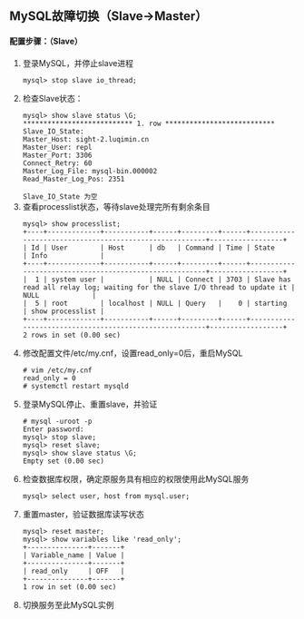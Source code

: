 ## MySQL故障切换（Slave->Master）

#### 配置步骤：（Slave）
1. 登录MySQL，并停止slave进程
    ```
    mysql> stop slave io_thread;
    ```
2. 检查Slave状态：
    ```
    mysql> show slave status \G;
    *************************** 1. row ***************************
    Slave_IO_State: 
    Master_Host: sight-2.luqimin.cn
    Master_User: repl
    Master_Port: 3306
    Connect_Retry: 60
    Master_Log_File: mysql-bin.000002
    Read_Master_Log_Pos: 2351
    ```
    `Slave_IO_State 为空`
3. 查看processlist状态，等待slave处理完所有剩余条目
    ```
    mysql> show processlist;
    +----+-------------+-----------+------+---------+------+--------------------------------------------------------+------------------+
    | Id | User        | Host      | db   | Command | Time | State                                                  | Info             |
    +----+-------------+-----------+------+---------+------+--------------------------------------------------------+------------------+
    |  1 | system user |           | NULL | Connect | 3703 | Slave has read all relay log; waiting for the slave I/O thread to update it | NULL             |
    |  5 | root        | localhost | NULL | Query   |    0 | starting                                               | show processlist |
    +----+-------------+-----------+------+---------+------+--------------------------------------------------------+------------------+
    2 rows in set (0.00 sec)
    ```
4. 修改配置文件/etc/my.cnf，设置read_only=0后，重启MySQL
    ```
    # vim /etc/my.cnf
    read_only = 0
    # systemctl restart mysqld
    ```
5. 登录MySQL停止、重置slave，并验证
    ```
    # mysql -uroot -p
    Enter password: 
    mysql> stop slave;
    mysql> reset slave;
    mysql> show slave status \G;
    Empty set (0.00 sec)
    ```
6. 检查数据库权限，确定原服务具有相应的权限使用此MySQL服务
    ```
    mysql> select user, host from mysql.user;
    ```
7. 重置master，验证数据库读写状态
    ```
    mysql> reset master;
    mysql> show variables like 'read_only';
    +---------------+-------+
    | Variable_name | Value |
    +---------------+-------+
    | read_only     | OFF   |
    +---------------+-------+
    1 row in set (0.00 sec)
    ```
8. 切换服务至此MySQL实例
